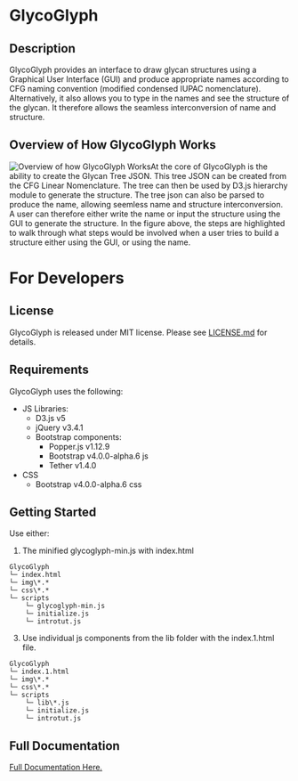 
# GlycoGlyph

## Description

GlycoGlyph provides an interface to draw glycan structures using a Graphical User Interface (GUI) and produce appropriate names according to CFG naming convention (modified condensed IUPAC nomenclature). Alternatively, it also allows you to type in the names and see the structure of the glycan. It therefore allows the seamless interconversion of name and structure.

## Overview of How GlycoGlyph Works

![Overview of how GlycoGlyph Works](https://glycotoolkit.com/wp-content/uploads/2019/11/Figure1@4x-100.png)At the core of GlycoGlyph is the ability to create the Glycan Tree JSON. This tree JSON can be created from the CFG Linear Nomenclature. The tree can then be used by D3.js hierarchy module to generate the structure. The tree json can also be parsed to produce the name, allowing seemless name and structure interconversion. A user can therefore either write the name or input the structure using the GUI to generate the structure.
In the figure above, the steps are highlighted to walk through what steps would be involved when a user tries to build a structure either using the GUI, or using the name.


# For Developers


## License
GlycoGlyph is released under MIT license. Please see [LICENSE.md](LICENSE) for details.

## Requirements
GlycoGlyph uses the following: 
- JS Libraries:
	- D3.js v5
	- jQuery v3.4.1
	- Bootstrap components:
		- Popper.js v1.12.9
		- Bootstrap v4.0.0-alpha.6 js
		- Tether v1.4.0
- CSS
	- Bootstrap v4.0.0-alpha.6 css

## Getting Started
Use either:
1. The minified glycoglyph-min.js with index.html
```
GlycoGlyph
└─ index.html
└─ img\*.*
└─ css\*.*
└─ scripts
    └─ glycoglyph-min.js
    └─ initialize.js
    └─ introtut.js
```
3. Use individual js components from the lib folder with the index.1.html file.
```
GlycoGlyph
└─ index.1.html
└─ img\*.*
└─ css\*.*
└─ scripts
    └─ lib\*.js
    └─ initialize.js
    └─ introtut.js
```

## Full Documentation
[Full Documentation Here.](Documentation.md)

